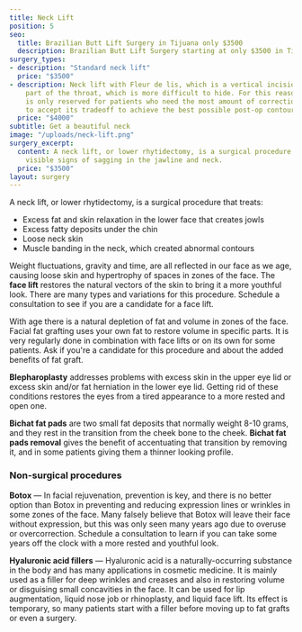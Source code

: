 ```yaml
---
title: Neck Lift
position: 5
seo:
  title: Brazilian Butt Lift Surgery in Tijuana only $3500
  description: Brazilian Butt Lift Surgery starting at only $3500 in Tijuana, Mexico
surgery_types:
- description: "​Standard neck lift"
  price: "$3500​"
- description: Neck lift with Fleur de lis, which is a vertical incision on the frontal
    part of the throat, which is more difficult to hide. For this reason, the technique
    is only reserved for patients who need the most amount of correction and are willing
    to accept its tradeoff to achieve the best possible post-op contour.
  price: "$4000​"
subtitle: Get a beautiful neck
image: "/uploads/neck-lift.png"
surgery_excerpt:
  content: A neck lift, or lower rhytidectomy, is a surgical procedure that improves
    visible signs of sagging in the jawline and neck.
  price: "$3500"
layout: surgery
---
```


A neck lift, or lower rhytidectomy, is a surgical procedure that treats:

* Excess fat and skin relaxation in the lower face that creates jowls
* Excess fatty deposits under the chin
* Loose neck skin
* Muscle banding in the neck, which created abnormal contours

Weight fluctuations, gravity and time, are all reflected in our face as we age, causing loose skin and hypertrophy of spaces in zones of the face. The **face lift** restores the natural vectors of the skin to bring it a more youthful look. There are many types and variations for this procedure. Schedule a consultation to see if you are a candidate for a face lift.

With age there is a natural depletion of fat and volume in zones of the face. Facial fat grafting uses your own fat to restore volume in specific parts. It is very regularly done in combination with face lifts or on its own for some patients. Ask if you're a candidate for this procedure and about the added benefits of fat graft.

**Blepharoplasty** addresses problems with excess skin in the upper eye lid or excess skin and/or fat herniation in the lower eye lid. Getting rid of these conditions restores the eyes from a tired appearance to a more rested and open one.

**Bichat fat pads** are two small fat deposits that normally weight 8-10 grams, and they rest in the transition from the cheek bone to the cheek. **Bichat fat pads removal** gives the benefit of accentuating that transition by removing it, and in some patients giving them a thinner looking profile.

### Non-surgical procedures

**Botox** — In facial rejuvenation, prevention is key, and there is no better option than Botox in preventing and reducing expression lines or wrinkles in some zones of the face. Many falsely believe that Botox will leave their face without expression, but this was only seen many years ago due to overuse or overcorrection. Schedule a consultation to learn if you can take some years off the clock with a more rested and youthful look.

**Hyaluronic acid fillers** — Hyaluronic acid is a naturally-occurring substance in the body and has many applications in cosmetic medicine. It is mainly used as a filler for deep wrinkles and creases and also in restoring volume or disguising small concavities in the face. It can be used for lip augmentation, liquid nose job or rhinoplasty, and liquid face lift. Its effect is temporary, so many patients start with a filler before moving up to fat grafts or even a surgery.
